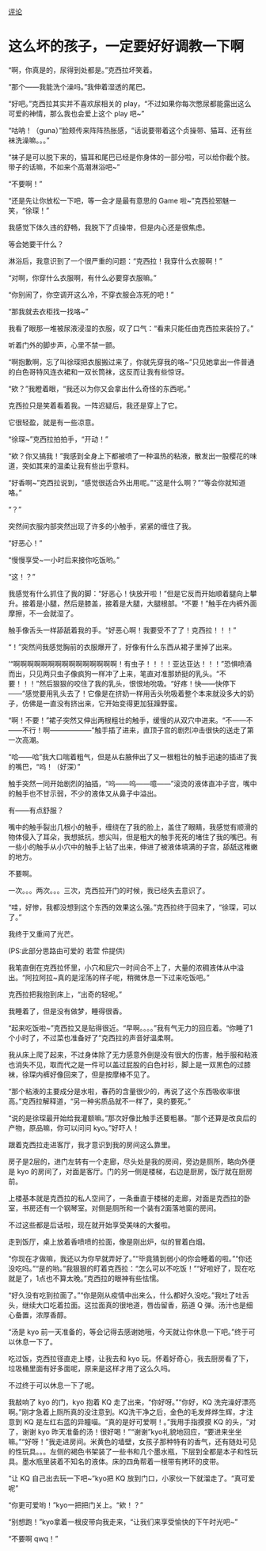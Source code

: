 [评论](https://github.com/SCLeoX/Wearable-Technology/issues/132)

# 这么坏的孩子，一定要好好调教一下啊
“啊，你真是的，尿得到处都是。”克西拉坏笑着。

“那个——我能洗个澡吗。”我伸着湿透的尾巴。

“好吧。”克西拉其实并不喜欢尿相关的 play，“不过如果你每次憋尿都能露出这么可爱的神情，那么我也会爱上这个 play 吧~”

“咕呐！（guna）”脸颊传来阵阵热胀感，“话说要带着这个贞操带、猫耳、还有丝袜洗澡嘛。。。”

“袜子是可以脱下来的，猫耳和尾巴已经是你身体的一部分啦，可以给你截个肢。带子的话嘛，不如来个高潮淋浴吧~”

“不要啊！”

“还是先让你放松一下吧，等一会才是最有意思的 Game 啦~”克西拉邪魅一笑，“徐琛！”

我感觉下体久违的舒畅，我脱下了贞操带，但是内心还是很焦虑。

等会她要干什么？

淋浴后，我意识到了一个很严重的问题：“克西拉！我穿什么衣服啊！”

“对啊，你穿什么衣服啊，有什么必要穿衣服嘛。”

“你别闹了，你空调开这么冷，不穿衣服会冻死的吧！”

“那我就去衣柜找一找咯~”

我看了眼那一堆被尿液浸湿的衣服，叹了口气：“看来只能任由克西拉来装扮了。”

听着门外的脚步声，心里不禁一颤。

“啊抱歉啊，忘了叫徐琛把衣服搬过来了，你就先穿我的咯~”只见她拿出一件普通的白色哥特风连衣裙和一双长筒袜，这反而让我有些惊讶。

“欸？”我瞪着眼，“我还以为你又会拿出什么奇怪的东西呢。”

克西拉只是笑着看着我。一阵迟疑后，我还是穿上了它。

它很轻盈，就是有一些凉意。

“徐琛~”克西拉拍拍手，“开动！”

“欸？你又搞我！”我感到全身上下都被喷了一种温热的粘液，散发出一股樱花的味道，突如其来的温柔让我有些出乎意料。

“好香啊~”克西拉说到，“感觉很适合外出用呢。”“这是什么啊？”“等会你就知道咯。”

“？”

突然间衣服内部突然出现了许多的小触手，紧紧的缠住了我。

“好恶心！”

“慢慢享受~一小时后来接你吃饭哟。”

“这！？”

我感觉有什么抓住了我的脚：“好恶心！快放开啦！”但是它反而开始顺着腿向上攀升。接着是小腿，然后是膝盖，接着是大腿，大腿根部。“不要！”触手在内裤外面摩擦，不一会就湿了。

触手像舌头一样舔舐着我的手。“好恶心啊！我要受不了了！克西拉！！！”

“！”突然间我感觉胸前的衣服爆开了，好像有什么东西从裙子里掉了出来。

‘“啊啊啊啊啊啊啊啊啊啊啊啊啊啊啊！有虫子！！！！亚达亚达！！！”恐惧喷涌而出，只见两只虫子像疯狗一样冲了上来，笔直对准那娇挺的乳头。“不要！！！”然后狠狠的咬住了我的乳头，恨恨地吮吸。“好疼！快——快停下——”感觉要用乳头去了！它像是在挤奶一样用舌头吮吸着整个本来就没多大的奶子，仿佛是一直没有挤出来，它开始变得更加狂躁野蛮。

“啊！不要！”裙子突然又伸出两根粗壮的触手，缓慢的从双穴中进来。“不——不——不行！啊——————”触手插了进来，直顶子宫的剧烈冲击很快的送走了第一次高潮。

“哈——哈”我大口喘着粗气，但是从右腋伸出了又一根粗壮的触手迅速的插进了我的嘴巴，“呜！（好深）”

触手突然一同开始剧烈的抽插，“呜——呜——噫——”滚烫的液体直冲子宫，嘴中的触手也不甘示弱，不少的液体又从鼻子中溢出。

有——有点舒服？

嘴中的触手裂出几根小的触手，缠绕在了我的脸上，盖住了眼睛，我感觉有顺滑的物体侵入了耳朵，我想抵抗，想尖叫，但是粗大的触手死死的堵住了我的嘴巴。有一些小的触手从小穴中的触手上钻了出来，伸进了被液体填满的子宫，舔舐这稚嫩的地方。

不要啊。

一次。。。两次。。。三次，克西拉开门的时候，我已经失去意识了。

“哇，好惨，我都没想到这个东西的效果这么强。”克西拉终于回来了，“徐琛，可以了。”

我终于又重间了光芒。

(PS:此部分思路由可爱的 若萱 伶提供)

我笔直倒在克西拉怀里，小穴和屁穴一时间合不上了，大量的浓稠液体从中溢出。“阿拉阿拉~真的是淫荡的样子呢，稍微休息一下过来吃饭吧。”

克西拉把我抱到床上，“出奇的轻呢。”

我睡着了，但是没有做梦，睡得很香。

“起来吃饭啦~”克西拉又是贴得很近。“早啊。。。。”我有气无力的回应着。“你睡了1个小时了，不过菜也准备好了”克西拉的声音好温柔啊。

我从床上爬了起来，不过身体除了无力感意外倒是没有很大的伤害，触手服和粘液也消失不见，取而代之是一件可以盖过屁股的白色衬衫，脚上是一双黑色的过膝袜，徐琛内裤好像回来了，但是按摩棒不见了。

“那个粘液的主要成分是水啦，春药的含量很少的，再说了这个东西吸收率很高。”克西拉解释道，“另一种劣质品就不一样了，臭的要死。”

“说的是徐琛最开始给我灌额嘛。”那次好像比触手还要粗暴。“那个还算是改良后的产物，原品嘛，你可以问问 kyo。”好吓人！

跟着克西拉走进客厅，我才意识到我的房间这么靠里。

房子是2层的，进门左转有一个走廊，尽头处是我的房间，旁边是厕所，略向外便是 kyo 的房间了，对面是客厅。门的另一侧是楼梯，右边是厨房，饭厅就在厨房前。

上楼基本就是克西拉的私人空间了，一条垂直于楼梯的走廊，对面是克西拉的卧室，书房还有一个钢琴室。对侧是厕所和一个装有2面落地窗的房间。

不过这些都是后话啦，现在就开始享受美味的大餐啦。

走到饭厅，桌上放着香喷喷的拉面，像是刚出炉，似的冒着白烟。

“你现在才做嘛，我还以为你早就弄好了。”“毕竟猜到弱小的你会睡着的啦。”“你还没吃吗。”“是的哟。”我狠狠的盯着克西拉：“怎么可以不吃饭！”“好啦好了，现在吃就是了，1点也不算太晚。”克西拉的眼神有些怯懦。

“好久没有吃到拉面了。”“你是刚从疫情中出来么，什么都好久没吃。”我吐了吐舌头，继续大口吃着拉面。这拉面真的很地道，唇齿留香，筋道 Q 弹。汤汁也是细心备置，浓厚香醇。

“汤是 kyo 前一天准备的，等会记得去感谢她哦，今天就让你休息一下吧。”终于可以休息一下了。

吃过饭，克西拉径直走上楼，让我去和 kyo 玩。怀着好奇心，我去厨房看了下，垃圾桶里面有好多面呢，原来是这样才用了这么久吗。

不过终于可以休息一下了呢。

我敲响了 kyo 的门，kyo 抱着 KQ 走了出来，“你好呀。”“你好，KQ 洗完澡好漂亮啊。”刚才急着上厕所真的没注意到。KQ洗干净之后，金色的毛发烨烨生辉，才注意到 KQ 是左红右蓝的异瞳喵。“真的是好可爱啊！。”我用手指摸摸 KQ 的头，“对了，谢谢 kyo 昨天准备的汤！很好喝！”“谢谢”kyo礼貌地回应，“要进来坐坐嘛。”“好呀！”我走进房间。米黄色的墙壁，女孩子那种特有的香气，还有随处可见的性玩具。。。左侧的褐色书架装了一些书和几个墨水瓶，下层到全都是本子和性玩具。墨水瓶里装着不知名的液体。床的四角帮着一根带有拷环的皮带。

“让 KQ 自己出去玩一下吧~”kyo把 KQ 放到门口，小家伙一下就溜走了。“真可爱呢”

“你更可爱哟！”kyo一把把门关上。“欸！？”

“别想跑！”kyo拿着一根皮带向我走来，“让我们来享受愉快的下午时光吧~”

“不要啊 qwq！”
